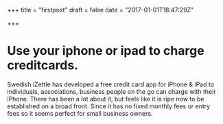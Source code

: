 +++
title = "firstpost"
draft = false
date = "2017-01-01T18:47:29Z"

+++

# Use your iphone or ipad to charge creditcards.

Swedish iZettle has developed a free credit card app for iPhone & iPad to individuals, associations, business people on the go can charge with their iPhone. There has been a lot about it, but feels like it is ripe now to be established on a broad front. Since it has no fixed monthly fees or entry fees so it seems perfect for small business owners.
